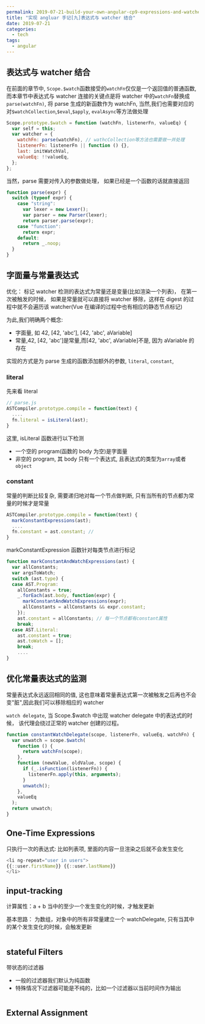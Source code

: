 ```yaml
---
permalink: 2019-07-21-build-your-own-angular-cp9-expressions-and-watches
title: "实现 angluar 手记[九]表达式与 watcher 结合"
date: 2019-07-21
categories:
  - tech
tags:
  - angular
---
```


## 表达式与 watcher 结合

在前面的章节中, `Scope.$watch`函数接受的`watchFn`仅仅是一个返回值的普通函数, 而本章节中表达式与 watcher 连接的关键点是将 watcher 中的`watchFn`替换成`parse(watchFn)`, 将 parse 生成的新函数作为 watchFn, 当然,我们也需要对应的对`$watchCollection`,`$eval`,`$apply`, `evalAsync`等方法做处理

```js
Scope.prototype.$watch = function (watchFn, listenerFn, valueEq) {
  var self = this;
  var watcher = {
    watchFn: parse(watchFn), // wathcCollection等方法也需要做一并处理
    listenerFn: listenerFn || function () {},
    last: initWatchVal,
    valueEq: !!valueEq,
  };
};
```

当然，parse 需要对传入的参数做处理， 如果已经是一个函数的话就直接返回

```js
function parse(expr) {
  switch (typeof expr) {
    case "string":
      var lexer = new Lexer();
      var parser = new Parser(lexer);
      return parser.parse(expr);
    case "function":
      return expr;
    default:
      return _.noop;
  }
}
```

## 字面量与常量表达式

优化： 标记 watcher 检测的表达式为常量还是变量(比如渲染一个列表)， 在第一次被触发的时候， 如果是常量就可以直接将 watcher 移除，这样在 digest 的过程中就不会遍历该 watcher(Vue 在编译的过程中也有相应的静态节点标记)

为此,我们明确两个概念:

- 字面量, 如 42, [42, 'abc'], [42, 'abc', aVariable]
- 常量,42, [42, 'abc']是常量,而[42, 'abc', aVariable]不是, 因为 aVariable 的存在

实现的方式是为 parse 生成的函数添加额外的参数, `literal`, `constant`,

### literal

先来看 literal

```js
// parse.js
ASTCompiler.prototype.compile = function(text) {
  ....
  fn.literal = isLiteral(ast);
}
```

这里, isLiteral 函数进行以下检测

- 一个空的 program(函数的 body 为空)是字面量
- 非空的 program, 其 body 只有一个表达式, 且表达式的类型为`array`或者`object`

### constant

常量的判断比较复杂, 需要递归地对每一个节点做判断, 只有当所有的节点都为常量的时候才是常量

```js
ASTCompiler.prototype.compile = function(text) {
  markConstantExpressions(ast);
  ....
  fn.constant = ast.constant; //
}
```

markConstantExpression 函数针对每类节点进行标记

```js
function markConstantAndWatchExpressions(ast) {
  var allConstants;
  var argsToWatch;
  switch (ast.type) {
  case AST.Program:
    allConstants = true;
    _.forEach(ast.body, function(expr) {
      markConstantAndWatchExpressions(expr);
      allConstants = allConstants && expr.constant;
    });
    ast.constant = allConstants; // 每一个节点都有constant属性
    break;
  case AST.Literal:
    ast.constant = true;
    ast.toWatch = [];
    break;
    ....
}
```

## 优化常量表达式的监测

常量表达式永远返回相同的值, 这也意味着常量表达式第一次被触发之后再也不会变"脏",因此我们可以移除相应的 watcher

`watch delegate`, 当 Scope.\$watch 中出现 watcher delegate 中的表达式的时候， 该代理会绕过正常的 watcher 创建的过程。

```javascript
function constantWatchDelegate(scope, listenerFn, valueEq, watchFn) {
  var unwatch = scope.$watch(
    function () {
      return watchFn(scope);
    },
    function (newValue, oldValue, scope) {
      if (_.isFunction(listenerFn)) {
        listenerFn.apply(this, arguments);
      }
      unwatch();
    },
    valueEq
  );
  return unwatch;
}
```

## One-Time Expressions

只执行一次的表达式: 比如列表项, 里面的内容一旦渲染之后就不会发生变化

```javascript
<li ng-repeat="user in users">
{{::user.firstName}} {{::user.lastName}}
</li>
```

## input-tracking

计算属性：a + b 当中的至少一个发生变化的时候，才触发更新

基本思路： 为数组，对象中的所有非常量建立一个 watchDelegate, 只有当其中的某个发生变化的时候，会触发更新

```js

```

## stateful Filters

带状态的过滤器

- 一般的过滤器我们默认为纯函数
- 特殊情况下过滤器可能是不纯的，比如一个过滤器以当前时间作为输出

```js

```

## External Assignment

```js

```
